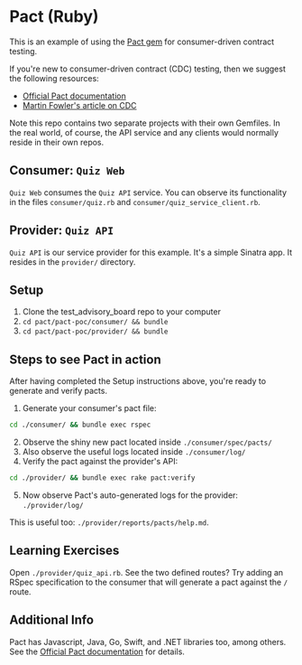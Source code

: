 # Pact (Ruby)

This is an example of using the [Pact gem] for consumer-driven contract
testing.

If you're new to consumer-driven contract (CDC) testing, then we suggest the
following resources:

- [Official Pact documentation]
- [Martin Fowler's article on CDC]

Note this repo contains two separate projects with their own Gemfiles. In the
real world, of course, the API service and any clients would normally reside
in their own repos.

## Consumer: `Quiz Web`

`Quiz Web` consumes the `Quiz API` service. You can observe its functionality
in the files `consumer/quiz.rb` and `consumer/quiz_service_client.rb`.

## Provider: `Quiz API`

`Quiz API` is our service provider for this example. It's a simple Sinatra app.
It resides in the `provider/` directory.

## Setup

1. Clone the test_advisory_board repo to your computer
2. `cd pact/pact-poc/consumer/ && bundle`
3. `cd pact/pact-poc/provider/ && bundle`

## Steps to see Pact in action

After having completed the Setup instructions above, you're ready to generate
and verify pacts.

1. Generate your consumer's pact file:

```sh
cd ./consumer/ && bundle exec rspec
```

2. Observe the shiny new pact located inside `./consumer/spec/pacts/`
3. Also observe the useful logs located inside `./consumer/log/`
4. Verify the pact against the provider's API:

```sh
cd ./provider/ && bundle exec rake pact:verify
```

5. Now observe Pact's auto-generated logs for the provider: `./provider/log/`

This is useful too: `./provider/reports/pacts/help.md`.

## Learning Exercises

Open `./provider/quiz_api.rb`. See the two defined routes? Try adding an RSpec
specification to the consumer that will generate a pact against the `/` route.

## Additional Info

Pact has Javascript, Java, Go, Swift, and .NET libraries too, among others. See
the [Official Pact documentation] for details.

[Pact gem]: https://github.com/realestate-com-au/pact
[Official Pact documentation]: https://docs.pact.io/
[Martin Fowler's article on CDC]: http://martinfowler.com/articles/consumerDrivenContracts.html#Consumer-drivenContracts
